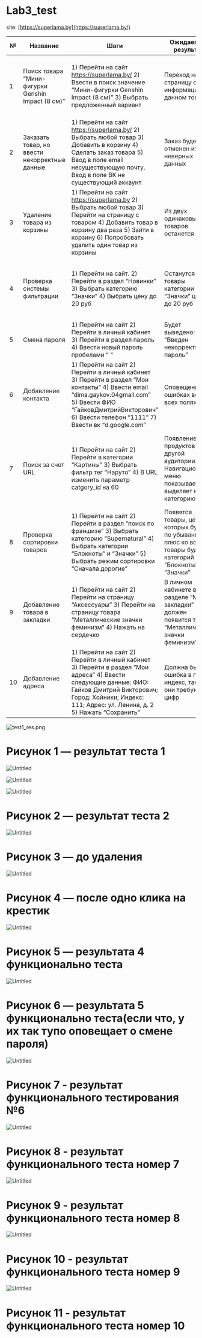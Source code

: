 # Lab3_test

site: [https://superlama.by](https://superlama.by/)

| № | Название | Шаги | Ожидаемый результат | Фактический результат | Результат |
| --- | --- | --- | --- | --- | --- |
| 1 | Поиск товара “Мини-фигурки Genshin Impact (8 см)” | 1) Перейти на сайт https://superlama.by/               2) Ввести в поиск значение “Мини-фигурки Genshin Impact (8 см)”      3) Выбрать предложенный вариант     | Переход на страницу с информацией о данном товаре | Произошел переход на страницу с товаром, который я искал. Результат на рисунке 1. | Пройден |
| 2 | Заказать товар, но ввести некорректные данные | 1) Перейти на сайт https://superlama.by/            2) Выбрать любой товар                      3) Добавить в корзину         4) Сделать заказ товара          5) Ввод в поле email несуществующую почту. Ввод в поле ВК не существующий аккаунт  | Заказ будет отменен из-за неверных данных | Заказ подтвержден. Результат на рисунке 2. | Провал |
| 3 | Удаление товара из корзины | 1) Перейти на сайт https://superlama.by            2) Выбрать любой товар      3) Перейти на страницу с товаром                                    4) Добавить товар в корзину два раза                        5) Зайти в корзину                   6) Попробовать удалить один товар из корзины | Из двух одинаковых товаров останется один | За один клик удались два товара                                 До удаления рисунок 3         После удаления рисунок 4 | Провал |
| 4 | Проверка системы фильтрации | 1) Перейти на сайт.               2) Перейти в раздел “Новинки”                                3) Выбрать категорию “Значки”                                     4) Выбрать цену до 20 руб | Останутся товары категории “Значки” ценой до 20 руб | Остались товары категории “Значки”. Цена каждого товара до 20 руб. Результат на рисунке 5. | Пройден |
| 5 | Смена пароля | 1) Перейти на сайт                                         2) Перейти в личный кабинет                                              3) Перейти в раздел пароль                                               4) Ввести новый пароль пробелами “      “ | Будет выведено: “Введен некорректный пароль” | Пароль был изменен. Результат на рисунке 6. | Провал |
| 6 | Добавление контакта | 1) Перейти на сайт              2) Перейти в личный кабинет                                  3) Перейти в раздел “Мои контакты”                   4) Ввести email “dima.gaykov.04gmail.com”                                        5) Ввести ФИО “ГайковДмитрийВикторович”                                       6) Ввести телефон “1111”    7) Ввести вк “d.google.com”   | Оповещение об ошибках во всех полях | Ошибки лишь в полях email и номер телефона. Результат на рисунке 7. | Провал |
| 7 | Поиск за счет URL | 1) Перейти на сайт             2) Перейти в категории “Картины”                                 3) Выбрать фильтр тег “Наруто”                               4) В URL изменить параметр catgory_id на 60  | Появление продуктов из другой аудитории. Навигационное меню показывает выделяет новую категорию | Товары стали для новой категории. Навигационное меню показывает на старую категорию. Результат на рисунке 8. | Провал |
| 8 | Проверка сортировки товаров | 1) Перейти на сайт                     2) Перейти в раздел “поиск по франшизе”                    3) Выбрать категорию “Supernatural”                       4) Выбрать категории “Блокноты” и “Значки”                5) Выбрать режим сортировки “Сначала дорогие” | Появятся товары, цены которых будут по убыванию, плюс ко всему товары будут категорий “Блокноты” и “Значки” | Появились 3 товара, выбранных категорий. Они отсортированы по цене. Результат на рисунке 9. | Пройден |
| 9 | Добавление товара в закладки | 1) Перейти на сайт                  2) Перейти на страницу “Аксессуары”                        3) Перейти на страницу товара “Металлические значки феминизм”                       4) Нажать на сердечко          | В личном кабинете в разделе “Мои закладки” должен появится товар “Металлические значки феминизм” | Товар “Металлические значки феминизм” появился в разделе “Мои закладки”. Результат на рисунке 10 | Пройден |
| 10 | Добавление адреса | 1) Перейти на сайт              2) Перейти в личный кабинет                                  3) Перейти в раздел “Мои адреса”                      4) Ввести следующие данные: ФИО: Гайков Дмитрий Викторович; Город: Хойники; Индекс: 111; Адрес: ул. Ленина, д. 2                                               5) Нажать “Сохранить”       | Должна быть ошибка в поле индекс, так как они требуют 6 цифр | Ошибки нет, адрес сохранен. Результат на рисунке 11 | Провал |

![test1_res.png](test1_res.png)

# Рисунок 1 — результат теста 1

![Untitled](Untitled.png)

![Untitled](Untitled%201.png)

![Untitled](Untitled%202.png)

# Рисунок 2 — результат теста 2

![Untitled](Untitled%203.png)

# Рисунок 3 — до удаления

![Untitled](Untitled%204.png)

# Рисунок 4 — после одно клика на крестик

![Untitled](Untitled%205.png)

# Рисунок 5 — результата 4 функционально теста

![Untitled](Untitled%206.png)

# Рисунок 6 — результата 5 функционально теста(если что, у их так тупо оповещает о смене пароля)

![Untitled](Untitled%207.png)

# Рисунок 7 - результат функционального тестирования №6

![Untitled](Untitled%208.png)

# Рисунок 8 - результат функционального теста номер 7

![Untitled](Untitled%209.png)

# Рисунок 9 - результат функционального теста номер 8

![Untitled](Untitled%2010.png)

# Рисунок 10 - результат функционального теста номер 9

![Untitled](Untitled%2011.png)

# Рисунок 11 - результат функционального теста номер 10